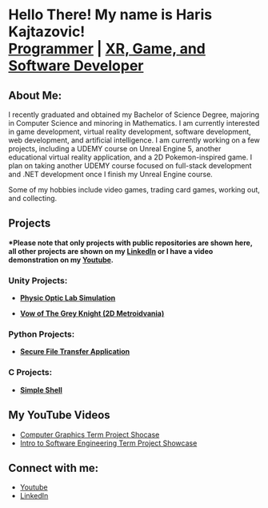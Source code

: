 <h1>Hello There! My name is Haris Kajtazovic! <br/><a href="https://github.com/Harisk25">Programmer</a> | <a href="https://www.linkedin.com/in/haris-kajtazovic-1372b5210/">XR, Game, and Software Developer</a>

<h2>About Me:</h2>

I recently graduated and obtained my Bachelor of Science Degree, majoring in Computer Science and minoring in Mathematics. I am currently interested in game development, virtual reality development, software development, web development, and artificial intelligence. I am currently working on a few projects, including a UDEMY course on Unreal Engine 5, another educational virtual reality application, and a 2D Pokemon-inspired game. I plan on taking another UDEMY course focused on full-stack development and .NET development once I finish my Unreal Engine course.

Some of my hobbies include video games, trading card games, working out, and collecting.


<h2>Projects</h2>

<b>*Please note that only projects with public repositories are shown here, all other projects are shown on my [LinkedIn](https://www.linkedin.com/in/haris-kajtazovic-1372b5210/) or I have a video demonstration on my [Youtube](https://www.youtube.com/@haris-coding).</b>

<h3>Unity Projects:</h3>

- <b>[Physic Optic Lab Simulation](https://github.com/Harisk25/VRFinalProject)</b>
    
- <b>[Vow of The Grey Knight (2D Metroidvania)](https://github.com/Harisk25/CMPT330_Project)</b>


<h3>Python Projects:</h3>

- <b>[Secure File Transfer Application](https://github.com/Harisk25/361Project)</b>

<h3>C Projects:</h3>

- <b>[Simple Shell](https://github.com/Harisk25/360project)</b>


<h2>My YouTube Videos</h2>

- [Computer Graphics Term Project Shocase](https://www.youtube.com/watch?v=wP_EAosNePk)
- [Intro to Software Engineering Term Project Showcase](https://www.youtube.com/watch?v=fC2R_D2HTfg)

<h2>Connect with me:</h2>

- [Youtube](https://www.youtube.com/@hariskajtazovic)
- [LinkedIn](https://www.linkedin.com/in/haris-kajtazovic-1372b5210/)


